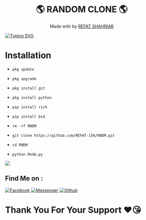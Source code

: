 <h1 align="center">
 🌎 RANDOM CLONE 🌎
</h1>
</div>
<p align="center">
  Made with by <a href="https://github.com/REFAT-156">REFAT SHAHRIAR</a>
</p>
<p align="center">

[![Typing SVG](https://readme-typing-svg.herokuapp.com?font=Neuton&size=23&color=30FF40&background=000000¢er=true&vCenter=true&width=350&height=55&lines=YOU+RESPECT+ME+I+RESPECT+YOU+😊;YOU+DISPECT+ME+I+FUCK+YOU+🙂)](https://git.io/typing-svg)
 
# Installation
 
- `pkg update`
 
- `pkg upgrade`
 
- `pkg install git`
 
- `pkg install python`
 
- `pip install rich`
 
- `pip install bs4`
 
- `rm -rf RNDM`
 
- `git clone https://github.com/REFAT-156/RNDM.git`
 
- `cd RNDM`
 
- `python Rndm.py`

<img src="https://github.com/REFAT-156/RNDM/blob/main/IMG_20230110_101435.jpg" />

## Find Me on :
 
[![Facebook](https://img.shields.io/badge/Facebook-green?style=for-the-badge&logo=facebook)](https://fb.com/FHRBRO)
[![Messenger](https://img.shields.io/badge/Chat-Messenger-blue?style=for-the-badge&logo=messenger)](https://m.me/FHRBRO)
[![Github](https://img.shields.io/badge/Github-FB-KINGgreen?style=for-the-badge&logo=github)](https://github.com/REFAT-156)
 
# Thank You For Your Support ❤️😘
 
